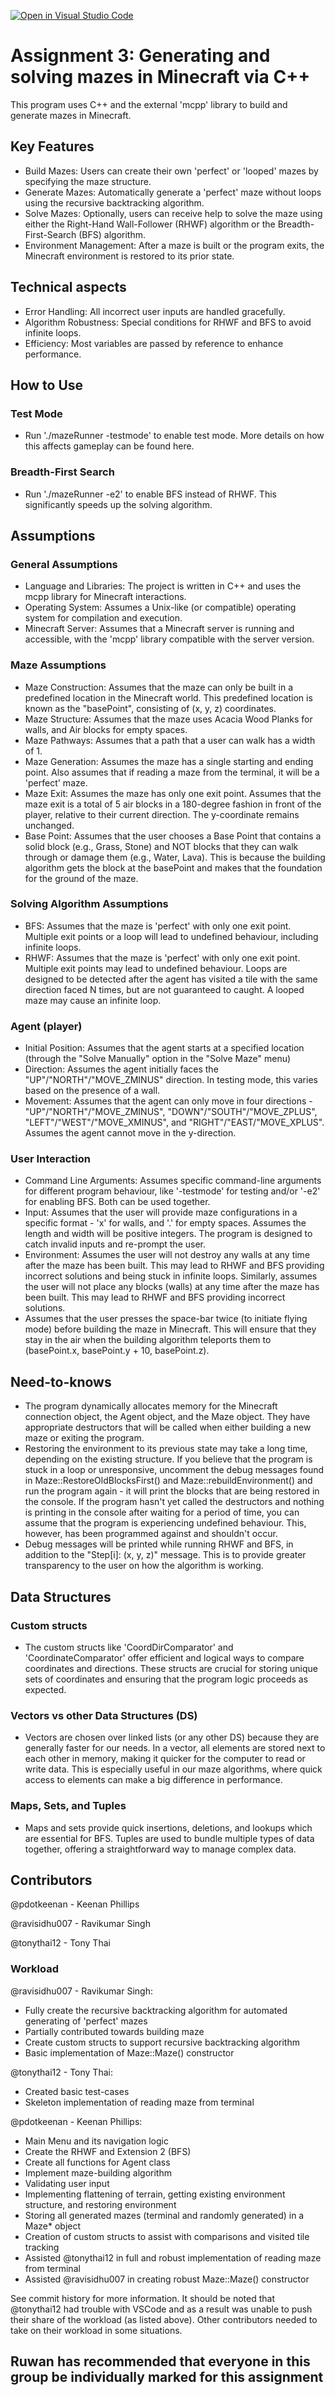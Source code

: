 [![Open in Visual Studio Code](https://classroom.github.com/assets/open-in-vscode-718a45dd9cf7e7f842a935f5ebbe5719a5e09af4491e668f4dbf3b35d5cca122.svg)](https://classroom.github.com/online_ide?assignment_repo_id=12196410&assignment_repo_type=AssignmentRepo)

# Assignment 3: Generating and solving mazes in Minecraft via C++

This program uses C++ and the external 'mcpp' library to build and generate mazes in Minecraft.

## Key Features

- Build Mazes: Users can create their own 'perfect' or 'looped' mazes by specifying the maze structure.
- Generate Mazes: Automatically generate a 'perfect' maze without loops using the recursive backtracking algorithm.
- Solve Mazes: Optionally, users can receive help to solve the maze using either the Right-Hand Wall-Follower (RHWF) algorithm or the Breadth-First-Search (BFS) algorithm.
- Environment Management: After a maze is built or the program exits, the Minecraft environment is restored to its prior state.

## Technical aspects

- Error Handling: All incorrect user inputs are handled gracefully.
- Algorithm Robustness: Special conditions for RHWF and BFS to avoid infinite loops.
- Efficiency: Most variables are passed by reference to enhance performance.

## How to Use

### Test Mode

- Run './mazeRunner -testmode' to enable test mode. More details on how this affects gameplay can be found here.

### Breadth-First Search

- Run './mazeRunner -e2' to enable BFS instead of RHWF. This significantly speeds up the solving algorithm.

## Assumptions

### General Assumptions

- Language and Libraries: The project is written in C++ and uses the mcpp library for Minecraft interactions.
- Operating System: Assumes a Unix-like (or compatible) operating system for compilation and execution.
- Minecraft Server: Assumes that a Minecraft server is running and accessible, with the 'mcpp' library compatible with the server version.

### Maze Assumptions

- Maze Construction: Assumes that the maze can only be built in a predefined location in the Minecraft world. This predefined location is known as the "basePoint", consisting of (x, y, z) coordinates.
- Maze Structure: Assumes that the maze uses Acacia Wood Planks for walls, and Air blocks for empty spaces.
- Maze Pathways: Assumes that a path that a user can walk has a width of 1.
- Maze Generation: Assumes the maze has a single starting and ending point. Also assumes that if reading a maze from the terminal, it will be a 'perfect' maze.
- Maze Exit: Assumes the maze has only one exit point. Assumes that the maze exit is a total of 5 air blocks in a 180-degree fashion in front of the player, relative to their current direction. The y-coordinate remains unchanged.
- Base Point: Assumes that the user chooses a Base Point that contains a solid block (e.g., Grass, Stone) and NOT blocks that they can walk through or damage them (e.g., Water, Lava). This is because the building algorithm gets the block at the basePoint and makes that the foundation for the ground of the maze.

### Solving Algorithm Assumptions

- BFS: Assumes that the maze is 'perfect' with only one exit point. Multiple exit points or a loop will lead to undefined behaviour, including infinite loops.
- RHWF: Assumes that the maze is 'perfect' with only one exit point. Multiple exit points may lead to undefined behaviour. Loops are designed to be detected after the agent has visited a tile with the same direction faced N times, but are not guaranteed to caught. A looped maze may cause an infinite loop.

### Agent (player)

- Initial Position: Assumes that the agent starts at a specified location (through the "Solve Manually" option in the "Solve Maze" menu)
- Direction: Assumes the agent initially faces the "UP"/"NORTH"/"MOVE_ZMINUS" direction. In testing mode, this varies based on the presence of a wall.
- Movement: Assumes that the agent can only move in four directions - "UP"/"NORTH"/"MOVE_ZMINUS", "DOWN"/"SOUTH"/"MOVE_ZPLUS", "LEFT"/"WEST"/"MOVE_XMINUS", and "RIGHT"/"EAST/"MOVE_XPLUS". Assumes the agent cannot move in the y-direction.

### User Interaction

- Command Line Arguments: Assumes specific command-line arguments for different program behaviour, like '-testmode' for testing and/or '-e2' for enabling BFS. Both can be used together.
- Input: Assumes that the user will provide maze configurations in a specific format - 'x' for walls, and '.' for empty spaces. Assumes the length and width will be positive integers. The program is designed to catch invalid inputs and re-prompt the user.
- Environment: Assumes the user will not destroy any walls at any time after the maze has been built. This may lead to RHWF and BFS providing incorrect solutions and being stuck in infinite loops. Similarly, assumes the user will not place any blocks (walls) at any time after the maze has been built. This may lead to RHWF and BFS providing incorrect solutions.
- Assumes that the user presses the space-bar twice (to initiate flying mode) before building the maze in Minecraft. This will ensure that they stay in the air when the building algorithm teleports them to (basePoint.x, basePoint.y + 10, basePoint.z).

## Need-to-knows

- The program dynamically allocates memory for the Minecraft connection object, the Agent object, and the Maze object. They have appropriate destructors that will be called when either building a new maze or exiting the program.
- Restoring the environment to its previous state may take a long time, depending on the existing structure. If you believe that the program is stuck in a loop or unresponsive, uncomment the debug messages found in Maze::RestoreOldBlocksFirst() and Maze::rebuildEnvironment() and run the program again - it will print the blocks that are being restored in the console. If the program hasn't yet called the destructors and nothing is printing in the console after waiting for a period of time, you can assume that the program is experiencing undefined behaviour. This, however, has been programmed against and shouldn't occur.
- Debug messages will be printed while running RHWF and BFS, in addition to the "Step[i]: (x, y, z)" message. This is to provide greater transparency to the user on how the algorithm is working.

## Data Structures

### Custom structs

- The custom structs like 'CoordDirComparator' and 'CoordinateComparator' offer efficient and logical ways to compare coordinates and directions. These structs are crucial for storing unique sets of coordinates and ensuring that the program logic proceeds as expected.

### Vectors vs other Data Structures (DS)

- Vectors are chosen over linked lists (or any other DS) because they are generally faster for our needs. In a vector, all elements are stored next to each other in memory, making it quicker for the computer to read or write data. This is especially useful in our maze algorithms, where quick access to elements can make a big difference in performance.

### Maps, Sets, and Tuples

- Maps and sets provide quick insertions, deletions, and lookups which are essential for BFS. Tuples are used to bundle multiple types of data together, offering a straightforward way to manage complex data.

## Contributors

@pdotkeenan - Keenan Phillips

@ravisidhu007 - Ravikumar Singh

@tonythai12 - Tony Thai

### Workload

@ravisidhu007 - Ravikumar Singh:

- Fully create the recursive backtracking algorithm for automated generating of 'perfect' mazes
- Partially contributed towards building maze
- Create custom structs to support recursive backtracking algorithm
- Basic implementation of Maze::Maze() constructor

@tonythai12 - Tony Thai:

- Created basic test-cases
- Skeleton implementation of reading maze from terminal

@pdotkeenan - Keenan Phillips:

- Main Menu and its navigation logic
- Create the RHWF and Extension 2 (BFS)
- Create all functions for Agent class
- Implement maze-building algorithm
- Validating user input
- Implementing flattening of terrain, getting existing environment structure, and restoring environment
- Storing all generated mazes (terminal and randomly generated) in a Maze* object
- Creation of custom structs to assist with comparisons and visited tile tracking
- Assisted @tonythai12 in full and robust implementation of reading maze from terminal
- Assisted @ravisidhu007 in creating robust Maze::Maze() constructor

See commit history for more information. It should be noted that @tonythai12 had trouble with VSCode and as a result was unable to push their share of the workload (as listed above). Other contributors needed to take on their workload in some situations.

## Ruwan has recommended that everyone in this group be individually marked for this assignment
